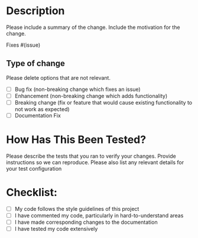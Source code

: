 <!---
Hints for a successful PR:
1. It is recommended that before you submit a PR to this repository, to open an issue first and assign yourself.
This way you may get inputs and discover parallel PRs to the one you want to submit.
2. In case of a big PR, consider breaking it up to smaller PRs. This will help getting it merged in an incremental process.
3. Note that a PR should have a *single* area of responsibility. If your PR does more than one thing than it should be split to several PRs!!!!!
-->

# Description

Please include a summary of the change. Include the motivation for the change.

Fixes #(issue)

## Type of change

Please delete options that are not relevant.

- [ ] Bug fix (non-breaking change which fixes an issue)
- [ ] Enhancement (non-breaking change which adds functionality)
- [ ] Breaking change (fix or feature that would cause existing functionality to not work as expected)
- [ ] Documentation Fix

# How Has This Been Tested?

Please describe the tests that you ran to verify your changes. Provide instructions so we can reproduce. Please also list any relevant details for your test configuration

# Checklist:

- [ ] My code follows the style guidelines of this project
- [ ] I have commented my code, particularly in hard-to-understand areas
- [ ] I have made corresponding changes to the documentation
- [ ] I have tested my code extensively
